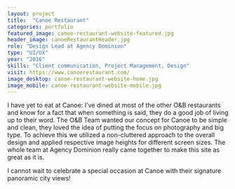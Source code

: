 ```yaml
---
layout: project
title:  "Canoe Restaurant"
categories: portfolio
featured_image: canoe-restaurant-website-featured.jpg
header_image: canoeRestaurantHeader.jpg
role: "Design Lead at Agency Dominion"
type: "UI/UX"
year: "2016"
skills: "Client communication, Project Management, Design"
visit: https://www.canoerestaurant.com/
image_desktop: canoe-restaurant-website-home.jpg
image_mobile: canoe-restaurant-website-mobile.jpg
---
```


I have yet to eat at Canoe: I've dined at most of the other O&B restaurants
and know for a fact that when something is said, they do a good job of living up
to their word. The O&B Team wanted our concept for Canoe to be simple and clean,
they loved the idea of putting the focus on photography and big type. To achieve this we
utilized a non-cluttered approach to the overall design and applied respective image
heights for different screen sizes. The whole team at Agency Dominion really came
together to make this site as great as it is.

I cannot wait to celebrate a special occasion at Canoe with their signature
panoramic city views!
